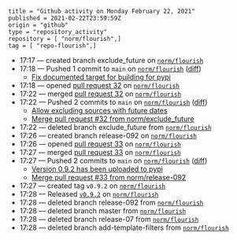```
title = "Github activity on Monday February 22, 2021"
published = 2021-02-22T23:59:59Z
origin = "github"
type = "repository_activity"
repository = [ "norm/flourish",]
tag = [ "repo-flourish",]
```

* 17:17 — created branch exclude_future on [`norm/flourish`](https://github.com/norm/flourish)
* 17:18 — Pushed 1 commit to `main` on [`norm/flourish`](https://github.com/norm/flourish) ([diff](https://github.com/norm/flourish/compare/4d6d78da7fae91907a622202dedbe565d17cc95d..5c8f927803d0ef9f76ef3e502bb1fb2d5fe322c2))
  * [Fix documented target for building for pypi](https://github.com/norm/flourish/commit/5c8f927803d0ef9f76ef3e502bb1fb2d5fe322c2)
* 17:18 — opened [pull request 32](https://github.com/norm/flourish/pull/32) on [`norm/flourish`](https://github.com/norm/flourish)
* 17:22 — merged [pull request 32](https://github.com/norm/flourish/pull/32) on [`norm/flourish`](https://github.com/norm/flourish)
* 17:22 — Pushed 2 commits to `main` on [`norm/flourish`](https://github.com/norm/flourish) ([diff](https://github.com/norm/flourish/compare/5c8f927803d0ef9f76ef3e502bb1fb2d5fe322c2..44aeac4bf2fdde7546da21e139b6227b0734bfdc))
  * [Allow excluding sources with future dates](https://github.com/norm/flourish/commit/0afd0b2b88c7752c5f663c48bb25029cda9112af)
  * [Merge pull request #32 from norm/exclude_future](https://github.com/norm/flourish/commit/44aeac4bf2fdde7546da21e139b6227b0734bfdc)
* 17:22 — deleted branch exclude_future from [`norm/flourish`](https://github.com/norm/flourish)
* 17:26 — created branch release-092 on [`norm/flourish`](https://github.com/norm/flourish)
* 17:26 — opened [pull request 33](https://github.com/norm/flourish/pull/33) on [`norm/flourish`](https://github.com/norm/flourish)
* 17:27 — merged [pull request 33](https://github.com/norm/flourish/pull/33) on [`norm/flourish`](https://github.com/norm/flourish)
* 17:27 — Pushed 2 commits to `main` on [`norm/flourish`](https://github.com/norm/flourish) ([diff](https://github.com/norm/flourish/compare/44aeac4bf2fdde7546da21e139b6227b0734bfdc..283aca3ccb2b535f4649606a080e9a884204207b))
  * [Version 0.9.2 has been uploaded to pypi](https://github.com/norm/flourish/commit/a349d96fdb53261d76b2de4985d3ca57ad34bd99)
  * [Merge pull request #33 from norm/release-092](https://github.com/norm/flourish/commit/283aca3ccb2b535f4649606a080e9a884204207b)
* 17:27 — created tag `v0.9.2` on [`norm/flourish`](https://github.com/norm/flourish)
* 17:28 — Released [`v0.9.2`](https://github.com/norm/flourish/releases/tag/v0.9.2) on [`norm/flourish`](https://github.com/norm/flourish)
* 17:28 — deleted branch release-092 from [`norm/flourish`](https://github.com/norm/flourish)
* 17:28 — deleted branch master from [`norm/flourish`](https://github.com/norm/flourish)
* 17:28 — deleted branch release-07 from [`norm/flourish`](https://github.com/norm/flourish)
* 17:28 — deleted branch add-template-filters from [`norm/flourish`](https://github.com/norm/flourish)
